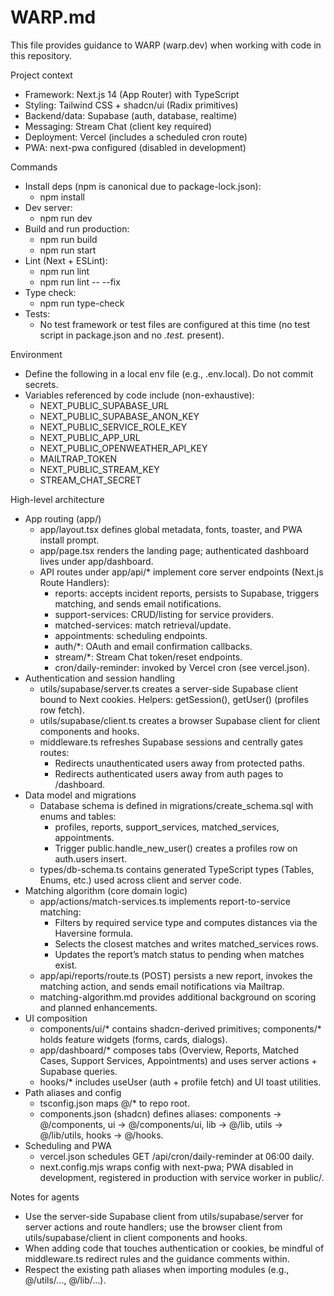 # WARP.md

This file provides guidance to WARP (warp.dev) when working with code in this repository.

Project context
- Framework: Next.js 14 (App Router) with TypeScript
- Styling: Tailwind CSS + shadcn/ui (Radix primitives)
- Backend/data: Supabase (auth, database, realtime)
- Messaging: Stream Chat (client key required)
- Deployment: Vercel (includes a scheduled cron route)
- PWA: next-pwa configured (disabled in development)

Commands
- Install deps (npm is canonical due to package-lock.json):
  - npm install
- Dev server:
  - npm run dev
- Build and run production:
  - npm run build
  - npm run start
- Lint (Next + ESLint):
  - npm run lint
  - npm run lint -- --fix
- Type check:
  - npm run type-check
- Tests:
  - No test framework or test files are configured at this time (no test script in package.json and no *.test.* present).

Environment
- Define the following in a local env file (e.g., .env.local). Do not commit secrets.
- Variables referenced by code include (non-exhaustive):
  - NEXT_PUBLIC_SUPABASE_URL
  - NEXT_PUBLIC_SUPABASE_ANON_KEY
  - NEXT_PUBLIC_SERVICE_ROLE_KEY
  - NEXT_PUBLIC_APP_URL
  - NEXT_PUBLIC_OPENWEATHER_API_KEY
  - MAILTRAP_TOKEN
  - NEXT_PUBLIC_STREAM_KEY
  - STREAM_CHAT_SECRET

High-level architecture
- App routing (app/)
  - app/layout.tsx defines global metadata, fonts, toaster, and PWA install prompt.
  - app/page.tsx renders the landing page; authenticated dashboard lives under app/dashboard.
  - API routes under app/api/* implement core server endpoints (Next.js Route Handlers):
    - reports: accepts incident reports, persists to Supabase, triggers matching, and sends email notifications.
    - support-services: CRUD/listing for service providers.
    - matched-services: match retrieval/update.
    - appointments: scheduling endpoints.
    - auth/*: OAuth and email confirmation callbacks.
    - stream/*: Stream Chat token/reset endpoints.
    - cron/daily-reminder: invoked by Vercel cron (see vercel.json).
- Authentication and session handling
  - utils/supabase/server.ts creates a server-side Supabase client bound to Next cookies. Helpers: getSession(), getUser() (profiles row fetch).
  - utils/supabase/client.ts creates a browser Supabase client for client components and hooks.
  - middleware.ts refreshes Supabase sessions and centrally gates routes:
    - Redirects unauthenticated users away from protected paths.
    - Redirects authenticated users away from auth pages to /dashboard.
- Data model and migrations
  - Database schema is defined in migrations/create_schema.sql with enums and tables:
    - profiles, reports, support_services, matched_services, appointments.
    - Trigger public.handle_new_user() creates a profiles row on auth.users insert.
  - types/db-schema.ts contains generated TypeScript types (Tables, Enums, etc.) used across client and server code.
- Matching algorithm (core domain logic)
  - app/actions/match-services.ts implements report-to-service matching:
    - Filters by required service type and computes distances via the Haversine formula.
    - Selects the closest matches and writes matched_services rows.
    - Updates the report’s match status to pending when matches exist.
  - app/api/reports/route.ts (POST) persists a new report, invokes the matching action, and sends email notifications via Mailtrap.
  - matching-algorithm.md provides additional background on scoring and planned enhancements.
- UI composition
  - components/ui/* contains shadcn-derived primitives; components/* holds feature widgets (forms, cards, dialogs).
  - app/dashboard/* composes tabs (Overview, Reports, Matched Cases, Support Services, Appointments) and uses server actions + Supabase queries.
  - hooks/* includes useUser (auth + profile fetch) and UI toast utilities.
- Path aliases and config
  - tsconfig.json maps @/* to repo root.
  - components.json (shadcn) defines aliases: components -> @/components, ui -> @/components/ui, lib -> @/lib, utils -> @/lib/utils, hooks -> @/hooks.
- Scheduling and PWA
  - vercel.json schedules GET /api/cron/daily-reminder at 06:00 daily.
  - next.config.mjs wraps config with next-pwa; PWA disabled in development, registered in production with service worker in public/.

Notes for agents
- Use the server-side Supabase client from utils/supabase/server for server actions and route handlers; use the browser client from utils/supabase/client in client components and hooks.
- When adding code that touches authentication or cookies, be mindful of middleware.ts redirect rules and the guidance comments within.
- Respect the existing path aliases when importing modules (e.g., @/utils/..., @/lib/...).

